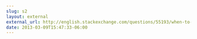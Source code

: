 ```yaml
---
slug: s2
layout: external
external_url: http://english.stackexchange.com/questions/55193/when-to-drop-the-e-when-ending-in-able
date: 2013-03-09T15:47:33-06:00
---
```

